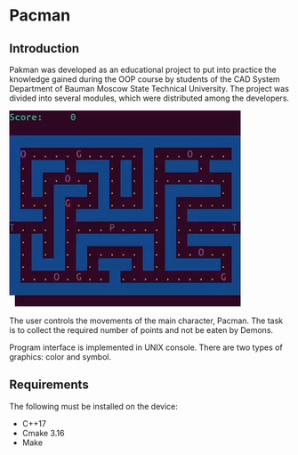 # Pacman
## Introduction
Pakman was developed as an educational project to put into practice the knowledge gained during the OOP course by students of the CAD System Department of Bauman Moscow State Technical University. The project was divided into several modules, which were distributed among the developers.

<img src='https://github.com/GR3gg0Ry/Pacman/blob/main/docs/pacman.gif?raw=true'/>

The user controls the movements of the main character, Pacman. The task is to collect the required number of points and not be eaten by Demons.

Program interface is implemented in UNIX console. There are two types of graphics: color and symbol.

## Requirements
The following must be installed on the device:
+ C++17
+ Cmake 3.16
+ Make
